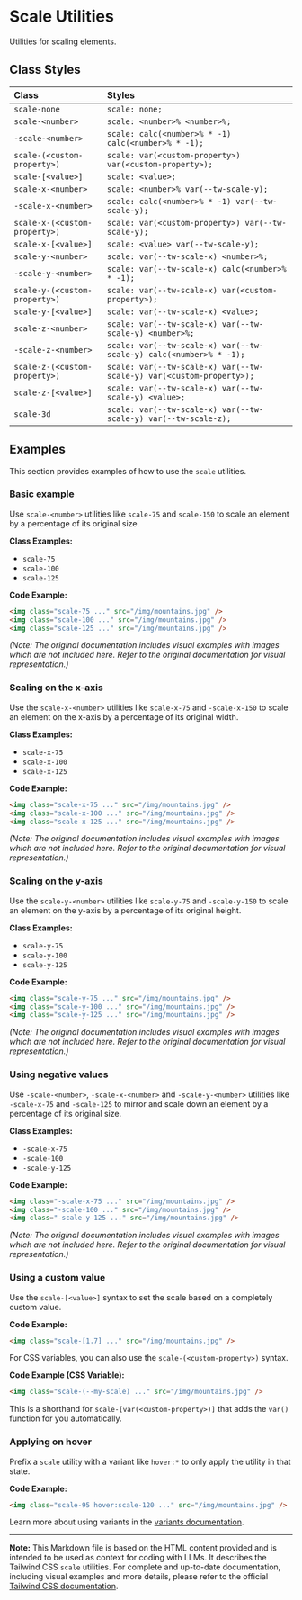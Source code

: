 # Scale Utilities

Utilities for scaling elements.

## Class Styles

| Class                     | Styles                                                      |
| :------------------------ | :---------------------------------------------------------- |
| `scale-none`              | `scale: none;`                                              |
| `scale-<number>`          | `scale: <number>% <number>%;`                               |
| `-scale-<number>`         | `scale: calc(<number>% * -1) calc(<number>% * -1);`          |
| `scale-(<custom-property>)` | `scale: var(<custom-property>) var(<custom-property>);`        |
| `scale-[<value>]`         | `scale: <value>;`                                            |
| `scale-x-<number>`        | `scale: <number>% var(--tw-scale-y);`                        |
| `-scale-x-<number>`       | `scale: calc(<number>% * -1) var(--tw-scale-y);`           |
| `scale-x-(<custom-property>)`| `scale: var(<custom-property>) var(--tw-scale-y);`          |
| `scale-x-[<value>]`       | `scale: <value> var(--tw-scale-y);`                         |
| `scale-y-<number>`        | `scale: var(--tw-scale-x) <number>%;`                        |
| `-scale-y-<number>`       | `scale: var(--tw-scale-x) calc(<number>% * -1);`           |
| `scale-y-(<custom-property>)`| `scale: var(--tw-scale-x) var(<custom-property>);`          |
| `scale-y-[<value>]`       | `scale: var(--tw-scale-x) <value>;`                         |
| `scale-z-<number>`        | `scale: var(--tw-scale-x) var(--tw-scale-y) <number>%;`     |
| `-scale-z-<number>`       | `scale: var(--tw-scale-x) var(--tw-scale-y) calc(<number>% * -1);`|
| `scale-z-(<custom-property>)`| `scale: var(--tw-scale-x) var(--tw-scale-y) var(<custom-property>);`|
| `scale-z-[<value>]`       | `scale: var(--tw-scale-x) var(--tw-scale-y) <value>;`      |
| `scale-3d`                | `scale: var(--tw-scale-x) var(--tw-scale-y) var(--tw-scale-z);`|

## Examples

This section provides examples of how to use the `scale` utilities.

### Basic example

Use `scale-<number>` utilities like `scale-75` and `scale-150` to scale an element by a percentage of its original size.

**Class Examples:**

*   `scale-75`
*   `scale-100`
*   `scale-125`

**Code Example:**

```html
<img class="scale-75 ..." src="/img/mountains.jpg" />
<img class="scale-100 ..." src="/img/mountains.jpg" />
<img class="scale-125 ..." src="/img/mountains.jpg" />
```

*(Note: The original documentation includes visual examples with images which are not included here. Refer to the original documentation for visual representation.)*

### Scaling on the x-axis

Use the `scale-x-<number>` utilities like `scale-x-75` and `-scale-x-150` to scale an element on the x-axis by a percentage of its original width.

**Class Examples:**

*   `scale-x-75`
*   `scale-x-100`
*   `scale-x-125`

**Code Example:**

```html
<img class="scale-x-75 ..." src="/img/mountains.jpg" />
<img class="scale-x-100 ..." src="/img/mountains.jpg" />
<img class="scale-x-125 ..." src="/img/mountains.jpg" />
```

*(Note: The original documentation includes visual examples with images which are not included here. Refer to the original documentation for visual representation.)*

### Scaling on the y-axis

Use the `scale-y-<number>` utilities like `scale-y-75` and `-scale-y-150` to scale an element on the y-axis by a percentage of its original height.

**Class Examples:**

*   `scale-y-75`
*   `scale-y-100`
*   `scale-y-125`

**Code Example:**

```html
<img class="scale-y-75 ..." src="/img/mountains.jpg" />
<img class="scale-y-100 ..." src="/img/mountains.jpg" />
<img class="scale-y-125 ..." src="/img/mountains.jpg" />
```

*(Note: The original documentation includes visual examples with images which are not included here. Refer to the original documentation for visual representation.)*

### Using negative values

Use `-scale-<number>`, `-scale-x-<number>` and `-scale-y-<number>` utilities like `-scale-x-75` and `-scale-125` to mirror and scale down an element by a percentage of its original size.

**Class Examples:**

*   `-scale-x-75`
*   `-scale-100`
*   `-scale-y-125`

**Code Example:**

```html
<img class="-scale-x-75 ..." src="/img/mountains.jpg" />
<img class="-scale-100 ..." src="/img/mountains.jpg" />
<img class="-scale-y-125 ..." src="/img/mountains.jpg" />
```

*(Note: The original documentation includes visual examples with images which are not included here. Refer to the original documentation for visual representation.)*

### Using a custom value

Use the `scale-[<value>]` syntax to set the scale based on a completely custom value.

**Code Example:**

```html
<img class="scale-[1.7] ..." src="/img/mountains.jpg" />
```

For CSS variables, you can also use the `scale-(<custom-property>)` syntax.

**Code Example (CSS Variable):**

```html
<img class="scale-(--my-scale) ..." src="/img/mountains.jpg" />
```

This is a shorthand for `scale-[var(<custom-property>)]` that adds the `var()` function for you automatically.

### Applying on hover

Prefix a `scale` utility with a variant like `hover:*` to only apply the utility in that state.

**Code Example:**

```html
<img class="scale-95 hover:scale-120 ..." src="/img/mountains.jpg" />
```

Learn more about using variants in the [variants documentation](https://tailwindcss.com/docs/hover-focus-and-other-states).

---

**Note:** This Markdown file is based on the HTML content provided and is intended to be used as context for coding with LLMs.  It describes the Tailwind CSS `scale` utilities. For complete and up-to-date documentation, including visual examples and more details, please refer to the official [Tailwind CSS documentation](https://tailwindcss.com/).
